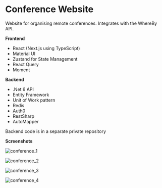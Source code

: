 # Conference Website

Website for organising remote conferences. Integrates with the WhereBy API.

**Frontend**
- React (Next.js using TypeScript)
- Material UI
- Zustand for State Management
- React Query
- Moment

**Backend**
- .Net 6 API
- Entity Framework
- Unit of Work pattern
- Redis
- Auth0
- RestSharp
- AutoMapper 

Backend code is in a separate private repository

**Screenshots**

![conference_1](https://github.com/glenngrainger/ConferenceWebsite-Frontend/assets/91460978/9fd56f76-af0f-4770-a6b6-a3c4ec53438b)

![conference_2](https://github.com/glenngrainger/ConferenceWebsite-Frontend/assets/91460978/cb8b04fd-92a3-4bac-b162-3059cb2fad3e)

![conference_3](https://github.com/glenngrainger/ConferenceWebsite-Frontend/assets/91460978/6e2bce5b-be10-41c3-bda6-75e94520f49f)

![conference_4](https://github.com/glenngrainger/ConferenceWebsite-Frontend/assets/91460978/469fcbbd-a945-41c4-a0e0-5f636db33f1b)
